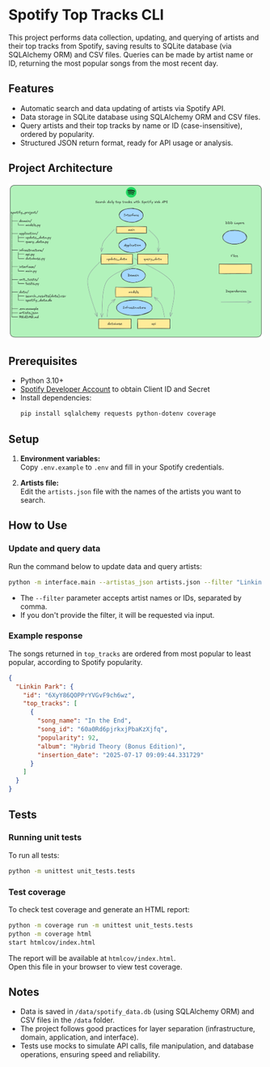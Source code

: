 # Spotify Top Tracks CLI

This project performs data collection, updating, and querying of artists and their top tracks from Spotify, saving results to SQLite database (via SQLAlchemy ORM) and CSV files. Queries can be made by artist name or ID, returning the most popular songs from the most recent day.

## Features

- Automatic search and data updating of artists via Spotify API.
- Data storage in SQLite database using SQLAlchemy ORM and CSV files.
- Query artists and their top tracks by name or ID (case-insensitive), ordered by popularity.
- Structured JSON return format, ready for API usage or analysis.

## Project Architecture

![Architecture Diagram](architecture.png)

## Prerequisites

- Python 3.10+
- [Spotify Developer Account](https://developer.spotify.com/) to obtain Client ID and Secret
- Install dependencies:
  ```sh
  pip install sqlalchemy requests python-dotenv coverage
  ```

## Setup

1. **Environment variables:**  
   Copy `.env.example` to `.env` and fill in your Spotify credentials.

2. **Artists file:**  
   Edit the `artists.json` file with the names of the artists you want to search.

## How to Use

### Update and query data

Run the command below to update data and query artists:

```sh
python -m interface.main --artistas_json artists.json --filter "Linkin Park,System Of A Down"
```

- The `--filter` parameter accepts artist names or IDs, separated by comma.
- If you don't provide the filter, it will be requested via input.

### Example response

The songs returned in `top_tracks` are ordered from most popular to least popular, according to Spotify popularity.

```json
{
  "Linkin Park": {
    "id": "6XyY86QOPPrYVGvF9ch6wz",
    "top_tracks": [
      {
        "song_name": "In the End",
        "song_id": "60a0Rd6pjrkxjPbaKzXjfq",
        "popularity": 92,
        "album": "Hybrid Theory (Bonus Edition)",
        "insertion_date": "2025-07-17 09:09:44.331729"
      }
    ]
  }
}
```

## Tests

### Running unit tests

To run all tests:

```sh
python -m unittest unit_tests.tests
```

### Test coverage

To check test coverage and generate an HTML report:

```sh
python -m coverage run -m unittest unit_tests.tests
python -m coverage html
start htmlcov/index.html
```

The report will be available at `htmlcov/index.html`.  
Open this file in your browser to view test coverage.

## Notes

- Data is saved in `/data/spotify_data.db` (using SQLAlchemy ORM) and CSV files in the `/data` folder.
- The project follows good practices for layer separation (infrastructure, domain, application, and interface).
- Tests use mocks to simulate API calls, file manipulation, and database operations, ensuring speed and reliability.